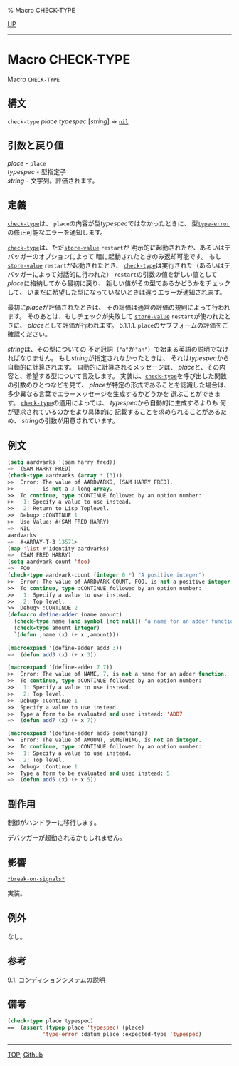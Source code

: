 % Macro CHECK-TYPE

[UP](9.2.html)  

---

# Macro **CHECK-TYPE**


Macro `CHECK-TYPE`


## 構文

`check-type` *place* *typespec* [*string*] => [`nil`](5.3.nil-variable.html)


## 引数と戻り値

*place* - `place`  
*typespec* - 型指定子  
*string* - 文字列。評価されます。


## 定義

[`check-type`](9.2.check-type.html)は、
`place`の内容が型*typespec*ではなかったときに、
型[`type-error`](4.4.type-error.html)の修正可能なエラーを通知します。

[`check-type`](9.2.check-type.html)は、ただ[`store-value`](9.2.store-value-restart.html) `restart`が
明示的に起動されたか、あるいはデバッガーのオプションによって
暗に起動されたときのみ返却可能です。
もし[`store-value`](9.2.store-value-restart.html) `restart`が起動されたとき、
[`check-type`](9.2.check-type.html)は実行された（あるいはデバッガーによって対話的に行われた）
`restart`の引数の値を新しい値として*place*に格納してから最初に戻り、
新しい値がその型であるかどうかをチェックして、
いまだに希望した型になっていないときは違うエラーが通知されます。

最初に*place*が評価されたときは、
その評価は通常の評価の規則によって行われます。
そのあとは、もしチェックが失敗して
[`store-value`](9.2.store-value-restart.html) `restart`が使われたときに、
*place*として評価が行われます。
5.1.1.1. `place`のサブフォームの評価をご確認ください。

*string*は、その型についての
不定冠詞（`"a"`か`"an"`）で始まる英語の説明でなければなりません。
もし*string*が指定されなかったときは、
それは*typespec*から自動的に計算されます。
自動的に計算されるメッセージは、
*place*と、その内容と、希望する型について言及します。
実装は、[`check-type`](9.2.check-type.html)を呼び出した関数の引数のひとつなどを見て、
*place*が特定の形式であることを認識した場合は、
多少異なる言葉でエラーメッセージを生成するかどうかを
選ぶことができます。
[`check-type`](9.2.check-type.html)の適用によっては、
*typespec*から自動的に生成するよりも
何が要求されているのかをより具体的に
記載することを求められることがあるため、
*string*の引数が用意されています。


## 例文

```lisp
(setq aardvarks '(sam harry fred))
=>  (SAM HARRY FRED)
(check-type aardvarks (array * (3)))
>>  Error: The value of AARDVARKS, (SAM HARRY FRED),
>>         is not a 3-long array.
>>  To continue, type :CONTINUE followed by an option number:
>>   1: Specify a value to use instead.
>>   2: Return to Lisp Toplevel.
>>  Debug> :CONTINUE 1
>>  Use Value: #(SAM FRED HARRY)
=>  NIL
aardvarks
=>  #<ARRAY-T-3 13571>
(map 'list #'identity aardvarks)
=>  (SAM FRED HARRY)
(setq aardvark-count 'foo)
=>  FOO
(check-type aardvark-count (integer 0 *) "A positive integer")
>>  Error: The value of AARDVARK-COUNT, FOO, is not a positive integer.
>>  To continue, type :CONTINUE followed by an option number:
>>   1: Specify a value to use instead.
>>   2: Top level.
>>  Debug> :CONTINUE 2
(defmacro define-adder (name amount)
  (check-type name (and symbol (not null)) "a name for an adder function")
  (check-type amount integer)
  `(defun ,name (x) (+ x ,amount)))
 
(macroexpand '(define-adder add3 3))
=>  (defun add3 (x) (+ x 3))

(macroexpand '(define-adder 7 7))
>>  Error: The value of NAME, 7, is not a name for an adder function.
>>  To continue, type :CONTINUE followed by an option number:
>>   1: Specify a value to use instead.
>>   2: Top level.
>>  Debug> :Continue 1
>>  Specify a value to use instead.
>>  Type a form to be evaluated and used instead: 'ADD7
=>  (defun add7 (x) (+ x 7))

(macroexpand '(define-adder add5 something))
>>  Error: The value of AMOUNT, SOMETHING, is not an integer.
>>  To continue, type :CONTINUE followed by an option number:
>>   1: Specify a value to use instead.
>>   2: Top level.
>>  Debug> :Continue 1
>>  Type a form to be evaluated and used instead: 5
=>  (defun add5 (x) (+ x 5))
```
 

## 副作用

制御がハンドラーに移行します。

デバッガーが起動されるかもしれません。


## 影響

[`*break-on-signals*`](9.2.break-on-signals.html)

実装。


## 例外

なし。


## 参考

9.1. コンディションシステムの説明


## 備考

```lisp
(check-type place typespec)
==  (assert (typep place 'typespec) (place)
           'type-error :datum place :expected-type 'typespec)
```


---
[TOP](index.html),  [Github](https://github.com/nptcl/npt-japanese)

